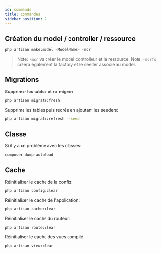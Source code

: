 ```yaml
---
id: commands
title: Commandes
sidebar_position: 2
---
```


## Création du model / controller / ressource

```sh
php artisan make:model <ModelName> -mcr
```

> Note: `-mcr` va créer le model controlleur et la ressource.
> Note: `-mcrfs` créera également la factory et le seeder associé au model.

## Migrations

Supprimer les tables et re-migrer:

```sh
php artisan migrate:fresh
```

Supprime les tables puis recrée en ajoutant les seeders:

```sh
php artisan migrate:refresh --seed
```

## Classe

Si il y a un problème avec les classes:

```sh
composer dump-autoload
```

## Cache

Réinitialiser le cache de la config:

```sh
php artisan config:clear
```

Réinitialiser le cache de l'application:

```sh
php artisan cache:clear
```

Réinitialiser le cache du routeur:

```sh
php artisan route:clear
```

Réinitialiser le cache des vues compilé

```sh
php artisan view:clear
```
